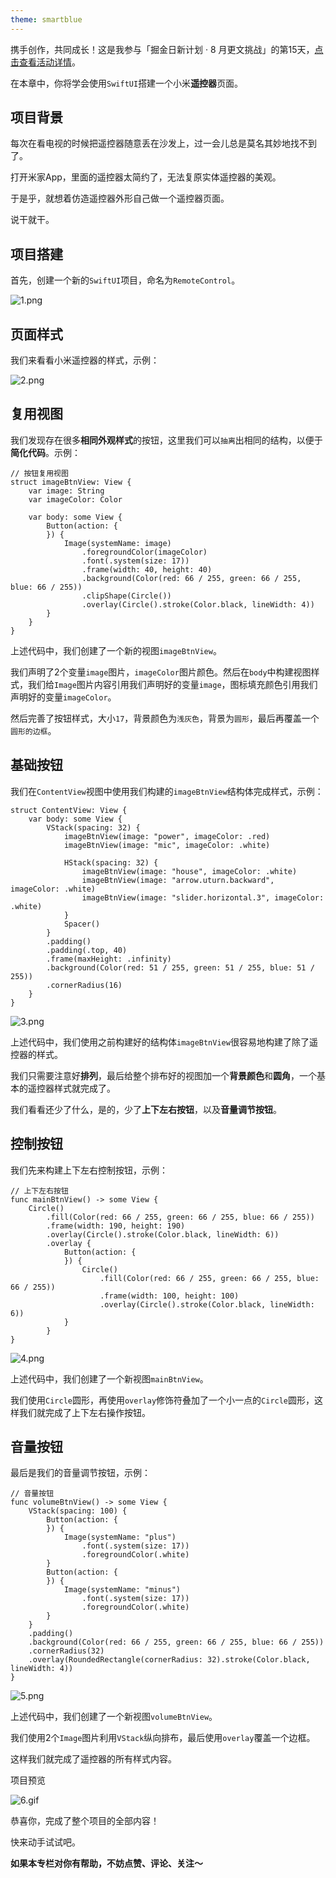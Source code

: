 ```yaml
---
theme: smartblue
---
```

携手创作，共同成长！这是我参与「掘金日新计划 · 8 月更文挑战」的第15天，[点击查看活动详情](https://juejin.cn/post/7123120819437322247 "https://juejin.cn/post/7123120819437322247")。

在本章中，你将学会使用`SwiftUI`搭建一个小米**遥控器**页面。

## 项目背景

每次在看电视的时候把遥控器随意丢在沙发上，过一会儿总是莫名其妙地找不到了。

打开米家App，里面的遥控器太简约了，无法复原实体遥控器的美观。

于是乎，就想着仿造遥控器外形自己做一个遥控器页面。

说干就干。

## 项目搭建

首先，创建一个新的`SwiftUI`项目，命名为`RemoteControl`。

![1.png](https://p1-juejin.byteimg.com/tos-cn-i-k3u1fbpfcp/d5b6c83169fa4513b2077e9663e04e1f~tplv-k3u1fbpfcp-watermark.image?)

## 页面样式

我们来看看小米遥控器的样式，示例：

![2.png](https://p9-juejin.byteimg.com/tos-cn-i-k3u1fbpfcp/aa68a3cac7bb4972a7d92bae73b1e7ed~tplv-k3u1fbpfcp-watermark.image?)

## 复用视图

我们发现存在很多**相同外观样式**的按钮，这里我们可以`抽离`出相同的结构，以便于**简化代码**。示例：


```
// 按钮复用视图
struct imageBtnView: View {
    var image: String
    var imageColor: Color

    var body: some View {
        Button(action: {
        }) {
            Image(systemName: image)
                .foregroundColor(imageColor)
                .font(.system(size: 17))
                .frame(width: 40, height: 40)
                .background(Color(red: 66 / 255, green: 66 / 255, blue: 66 / 255))
                .clipShape(Circle())
                .overlay(Circle().stroke(Color.black, lineWidth: 4))
        }
    }
}
```

上述代码中，我们创建了一个新的视图`imageBtnView`。

我们声明了2个变量`image`图片，`imageColor`图片颜色。然后在`body`中构建视图样式，我们给`Image`图片内容引用我们声明好的变量`image`，图标填充颜色引用我们声明好的变量`imageColor`。

然后完善了按钮样式，大小`17`，背景颜色为`浅灰色`，背景为`圆形`，最后再覆盖一个`圆形的边框`。

## 基础按钮

我们在`ContentView`视图中使用我们构建的`imageBtnView`结构体完成样式，示例：


```
struct ContentView: View {
    var body: some View {
        VStack(spacing: 32) {
            imageBtnView(image: "power", imageColor: .red)
            imageBtnView(image: "mic", imageColor: .white)

            HStack(spacing: 32) {
                imageBtnView(image: "house", imageColor: .white)
                imageBtnView(image: "arrow.uturn.backward", imageColor: .white)
                imageBtnView(image: "slider.horizontal.3", imageColor: .white)
            }
            Spacer()
        }
        .padding()
        .padding(.top, 40)
        .frame(maxHeight: .infinity)
        .background(Color(red: 51 / 255, green: 51 / 255, blue: 51 / 255))
        .cornerRadius(16)
    }
}
```

![3.png](https://p6-juejin.byteimg.com/tos-cn-i-k3u1fbpfcp/c6a952aec114470fb89b13d6b98bf58e~tplv-k3u1fbpfcp-watermark.image?)

上述代码中，我们使用之前构建好的结构体`imageBtnView`很容易地构建了除了遥控器的样式。

我们只需要注意好**排列**，最后给整个排布好的视图加一个**背景颜色**和**圆角**，一个基本的遥控器样式就完成了。

我们看看还少了什么，是的，少了**上下左右按钮**，以及**音量调节按钮**。

## 控制按钮

我们先来构建上下左右控制按钮，示例：


```
// 上下左右按钮
func mainBtnView() -> some View {
    Circle()
        .fill(Color(red: 66 / 255, green: 66 / 255, blue: 66 / 255))
        .frame(width: 190, height: 190)
        .overlay(Circle().stroke(Color.black, lineWidth: 6))
        .overlay {
            Button(action: {
            }) {
                Circle()
                    .fill(Color(red: 66 / 255, green: 66 / 255, blue: 66 / 255))
                    .frame(width: 100, height: 100)
                    .overlay(Circle().stroke(Color.black, lineWidth: 6))
            }
        }
}
```

![4.png](https://p9-juejin.byteimg.com/tos-cn-i-k3u1fbpfcp/5e56d3555aa641039b5f3232025f461b~tplv-k3u1fbpfcp-watermark.image?)

上述代码中，我们创建了一个新视图`mainBtnView`。

我们使用`Circle`圆形，再使用`overlay`修饰符叠加了一个小一点的`Circle`圆形，这样我们就完成了上下左右操作按钮。

## 音量按钮

最后是我们的音量调节按钮，示例：


```
// 音量按钮
func volumeBtnView() -> some View {
    VStack(spacing: 100) {
        Button(action: {
        }) {
            Image(systemName: "plus")
                .font(.system(size: 17))
                .foregroundColor(.white)
        }
        Button(action: {
        }) {
            Image(systemName: "minus")
                .font(.system(size: 17))
                .foregroundColor(.white)
        }
    }
    .padding()
    .background(Color(red: 66 / 255, green: 66 / 255, blue: 66 / 255))
    .cornerRadius(32)
    .overlay(RoundedRectangle(cornerRadius: 32).stroke(Color.black, lineWidth: 4))
}
```

![5.png](https://p9-juejin.byteimg.com/tos-cn-i-k3u1fbpfcp/63eb74fa5ffb4a769c4937d045e160e1~tplv-k3u1fbpfcp-watermark.image?)

上述代码中，我们创建了一个新视图`volumeBtnView`。

我们使用2个`Image`图片利用`VStack`纵向排布，最后使用`overlay`覆盖一个边框。

这样我们就完成了遥控器的所有样式内容。

项目预览


![6.gif](https://p9-juejin.byteimg.com/tos-cn-i-k3u1fbpfcp/77968d560e9d44a79cad0b71cffd335e~tplv-k3u1fbpfcp-watermark.image?)

恭喜你，完成了整个项目的全部内容！

快来动手试试吧。

**如果本专栏对你有帮助，不妨点赞、评论、关注～**